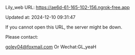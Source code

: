 Lily_web URL: https://ae6d-61-165-102-156.ngrok-free.app

Updated at: 2024-12-10 09:31:47

If you cannot open this URL, the server might be down.

Please contact: 

goley04@foxmail.com Or Wechat:GL_yeaH